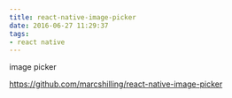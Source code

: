 ```yaml
---
title: react-native-image-picker
date: 2016-06-27 11:29:37
tags:
- react native
---
```

image picker
<!--more-->
https://github.com/marcshilling/react-native-image-picker
